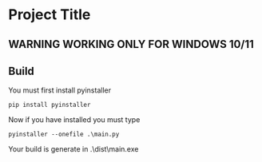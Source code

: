 # Project Title

## WARNING WORKING ONLY FOR WINDOWS 10/11

## Build
You must first install pyinstaller
```
pip install pyinstaller
```

Now if you have installed you must type 
```
pyinstaller --onefile .\main.py
```
Your build is generate in .\dist\main.exe